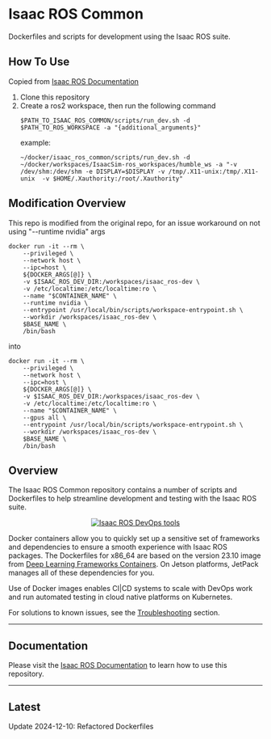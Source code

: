 # Isaac ROS Common

Dockerfiles and scripts for development using the Isaac ROS suite.

## How To Use
Copied from  [Isaac ROS Documentation](https://nvidia-isaac-ros.github.io/repositories_and_packages/isaac_ros_common/index.html)
1. Clone this repository 
2. Create a ros2 workspace, then run the following command  
	```
	$PATH_TO_ISAAC_ROS_COMMON/scripts/run_dev.sh -d $PATH_TO_ROS_WORKSPACE -a "{additional_arguments}" 
	```
	example: 
	```
	~/docker/isaac_ros_common/scripts/run_dev.sh -d ~/docker/workspaces/IsaacSim-ros_workspaces/humble_ws -a "-v /dev/shm:/dev/shm -e DISPLAY=$DISPLAY -v /tmp/.X11-unix:/tmp/.X11-unix  -v $HOME/.Xauthority:/root/.Xauthority"
	```

## Modification Overview
This repo is modified from the original repo, for an issue workaround on not using "--runtime nvidia" args 
``` 
docker run -it --rm \
    --privileged \
    --network host \
    --ipc=host \
    ${DOCKER_ARGS[@]} \
    -v $ISAAC_ROS_DEV_DIR:/workspaces/isaac_ros-dev \
    -v /etc/localtime:/etc/localtime:ro \
    --name "$CONTAINER_NAME" \
    --runtime nvidia \
    --entrypoint /usr/local/bin/scripts/workspace-entrypoint.sh \
    --workdir /workspaces/isaac_ros-dev \
    $BASE_NAME \
    /bin/bash
``` 
into 
``` 
docker run -it --rm \
    --privileged \
    --network host \
    --ipc=host \
    ${DOCKER_ARGS[@]} \
    -v $ISAAC_ROS_DEV_DIR:/workspaces/isaac_ros-dev \
    -v /etc/localtime:/etc/localtime:ro \
    --name "$CONTAINER_NAME" \
    --gpus all \
    --entrypoint /usr/local/bin/scripts/workspace-entrypoint.sh \
    --workdir /workspaces/isaac_ros-dev \
    $BASE_NAME \
    /bin/bash
``` 
## Overview

The Isaac ROS Common
repository contains a number of scripts and Dockerfiles to help
streamline development and testing with the Isaac ROS suite.

<div align="center"><a class="reference internal image-reference" href="https://media.githubusercontent.com/media/NVIDIA-ISAAC-ROS/.github/main/resources/isaac_ros_docs/repositories_and_packages/isaac_ros_common/isaac_ros_common_tools.png/"><img alt="Isaac ROS DevOps tools" src="https://media.githubusercontent.com/media/NVIDIA-ISAAC-ROS/.github/main/resources/isaac_ros_docs/repositories_and_packages/isaac_ros_common/isaac_ros_common_tools.png/" width="auto"/></a></div>

Docker containers allow you to quickly set up a sensitive set of frameworks
and dependencies to ensure a smooth experience with Isaac ROS packages.
The Dockerfiles for x86_64 are based on the version 23.10 image from [Deep Learning
Frameworks Containers](https://docs.nvidia.com/deeplearning/frameworks/support-matrix/index.html).
On Jetson platforms, JetPack manages all of these dependencies for you.

Use of Docker images enables CI|CD systems to scale with DevOps work and
run automated testing in cloud native platforms on Kubernetes.

For solutions to known issues, see the [Troubleshooting](https://nvidia-isaac-ros.github.io/troubleshooting/index.html) section.

---

## Documentation

Please visit the [Isaac ROS Documentation](https://nvidia-isaac-ros.github.io/repositories_and_packages/isaac_ros_common/index.html) to learn how to use this repository.

---

## Latest

Update 2024-12-10: Refactored Dockerfiles
